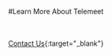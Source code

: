 #Learn More About Telemeet

<br/><br/>
[Contact Us]({{#makeLink}}./productinquiries.html?article_path=./company/productinquiries.md&menu_path=/{{/makeLink}}){:target="_blank"}

